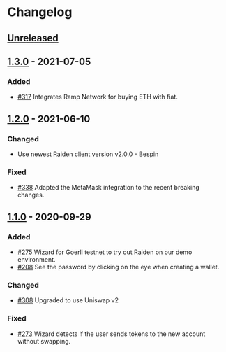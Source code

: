 # Changelog

## [Unreleased]

## [1.3.0] - 2021-07-05

### Added

- [#317] Integrates Ramp Network for buying ETH with fiat.

## [1.2.0] - 2021-06-10

### Changed

- Use newest Raiden client version v2.0.0 - Bespin

### Fixed

- [#338] Adapted the MetaMask integration to the recent breaking changes.

## [1.1.0] - 2020-09-29

### Added

- [#275] Wizard for Goerli testnet to try out Raiden on our demo environment.
- [#208] See the password by clicking on the eye when creating a wallet.

### Changed

- [#308] Upgraded to use Uniswap v2

### Fixed

- [#273] Wizard detects if the user sends tokens to the new account without swapping.

[unreleased]: https://github.com/raiden-network/raiden-wizard/compare/v1.3.0...HEAD
[1.3.0]: https://github.com/raiden-network/raiden-wizard/compare/v1.2.0...v1.3.0
[1.2.0]: https://github.com/raiden-network/raiden-wizard/compare/v1.1.0...v1.2.0
[1.1.0]: https://github.com/raiden-network/raiden-wizard/compare/v1.0.3...v1.1.0
[#338]: https://github.com/raiden-network/raiden-wizard/issues/338
[#317]: https://github.com/raiden-network/raiden-wizard/issues/317
[#308]: https://github.com/raiden-network/raiden-wizard/issues/308
[#275]: https://github.com/raiden-network/raiden-wizard/pull/275
[#273]: https://github.com/raiden-network/raiden-wizard/issues/273
[#208]: https://github.com/raiden-network/raiden-wizard/issues/208
